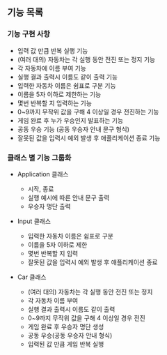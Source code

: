 기능 목록
-

### 기능 구현 사항

+ 입력 값 만큼 반복 실행 기능
+ (여러 대의) 자동차는 각 실행 동안 전진 또는 정지 기능
+ 각 자동차에 이름 부여 기능
+ 실행 결과 출력시 이름도 같이 출력 기능
+ 입력한 자동차 이름은 쉼표로 구분 기능
+ 이름을 5자 이하로 제한하는 기능
+ 몇번 반복할 지 입력하는 기능
+ 0~9까지 무작위 값을 구해 4 이상일 경우 전진하는 기능
+ 게임 완료 후 누가 우승인지 발표하는 기능
+ 공동 우승 기능 (공동 우승자 안내 문구 형식)
+ 잘못된 값을 입력시 예외 발생 후 애플리케이션 종료 기능



### 클래스 별 기능 그룹화 

* Application 클래스
  * 시작, 종료
  * 실행 예시에 따른 안내 문구 출력
  * 우승자 명단 출력
  
  
* Input 클래스
  * 입력한 자동차 이름은 쉼표로 구분
  * 이름을 5자 이하로 제한
  * 몇번 반복할 지 입력
  * 잘못된 값을 입력시 예외 발생 후 애플리케이션 종료


* Car 클래스
  * (여러 대의) 자동차는 각 실행 동안 전진 또는 정지
  * 각 자동차 이름 부여
  * 실행 결과 출력시 이름도 같이 출력
  * 0~9까지 무작위 값을 구해 4 이상일 경우 전진
  * 게임 완료 후 우승자 명단 생성
  * 공동 우승(공동 우승자 안내 형식)
  * 입력된 값 만큼 게임 반복 실행

